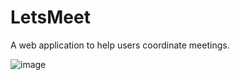 # LetsMeet
A web application to help users coordinate meetings.

![image](https://user-images.githubusercontent.com/109419083/181126764-500db309-ee14-4b4e-b803-bf9f4d1f1338.png)

